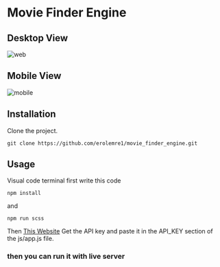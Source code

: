 # Movie Finder Engine

## Desktop View
![web](https://raw.githubusercontent.com/erolemre1/movie_finder_engine/main/desktopMovie.gif)

## Mobile View
![mobile](https://raw.githubusercontent.com/erolemre1/movie_finder_engine/main/mobileMovie.gif)


## Installation
Clone the project.
```
git clone https://github.com/erolemre1/movie_finder_engine.git
```

## Usage
Visual code terminal first write this code
```
npm install

```
and
```
npm run scss
```

Then
[This Website](https://www.omdbapi.com/) Get the API key and paste it in the API_KEY section of the js/app.js file.


### then you can run it with live server

